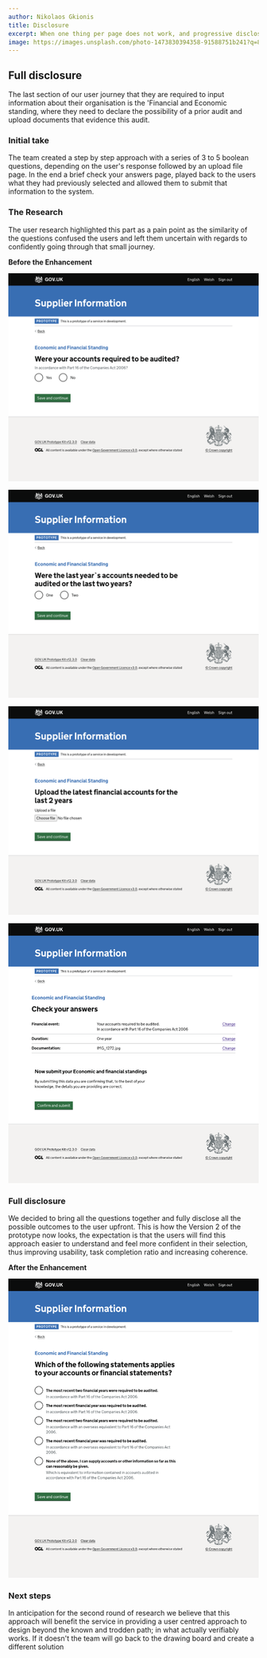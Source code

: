 ```yaml
---
author: Nikolaos Gkionis
title: Disclosure
excerpt: When one thing per page does not work, and progressive disclosure does not fit the context. A brief Design History.
image: https://images.unsplash.com/photo-1473830394358-91588751b241?q=80&w=2970&auto=format&fit=crop&ixlib=rb-4.0.3&ixid=M3wxMjA3fDB8MHxwaG90by1wYWdlfHx8fGVufDB8fHx8fA%3D%3D
---
```


## Full disclosure

The last section of our user journey that they are required to input information about their organisation is the 'Financial and Economic standing, where they need to declare the possibility of a prior audit and upload documents that evidence this audit.

### Initial take

The team created a step by step approach with a series of 3 to 5 boolean questions, depending on the user's response followed by an upload file page. In the end a brief check your answers page, played back to the users what they had previously selected and allowed them to submit that information to the system.

### The Research

The user research highlighted this part as a pain point as the similarity of the questions confused the users and left them uncertain with regards to confidently going through that small journey.

**Before the Enhancement**

![Before Enhancement](src/assets/images/disclosure1.png)

![Before Enhancement](src/assets/images/disclosure2.png)

![Before Enhancement](src/assets/images/disclosure3.png)

![Before Enhancement](src/assets/images/disclosure4.png)

### Full disclosure

We decided to bring all the questions together and fully disclose all the possible outcomes to the user upfront. This is how the Version 2 of the prototype now looks, the expectation is that the users will find this approach easier to understand and feel more confident in their selection, thus improving usability, task completion ratio and increasing coherence.

**After the Enhancement**

![After Enhancement](src/assets/images/disclosure5.png)

### Next steps

In anticipation for the second round of research we believe that this approach will benefit the service in providing a user centred approach to design beyond the known and trodden path; in what actually verifiably works. If it doesn't the team will go back to the drawing board and create a different solution
